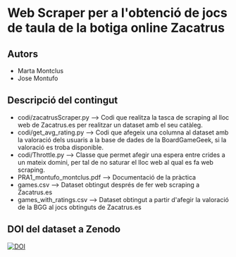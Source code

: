 # Web Scraper per a l'obtenció de jocs de taula de la botiga online Zacatrus


## Autors

- Marta Montclus 
- Jose Montufo

## Descripció del contingut

- codi/zacatrusScraper.py --> Codi que realitza la tasca de scraping al lloc web de Zacatrus.es per realitzar un dataset amb el seu catàleg.
- codi/get_avg_rating.py --> Codi que afegeix una columna al dataset amb la valoració dels usuaris a la base de dades de la BoardGameGeek, si la valoració es troba disponible.
- codi/Throttle.py --> Classe que permet afegir una espera entre crides a un mateix domini, per tal de no saturar el lloc web al qual es fa web scraping.
- PRA1_montufo_montclus.pdf --> Documentació de la pràctica 
- games.csv --> Dataset obtingut després de fer web scraping a Zacatrus.es
- games_with_ratings.csv --> Dataset obtingut a partir d'afegir la valoració de la BGG al jocs obtinguts de Zacatrus.es

## DOI del dataset a Zenodo

[![DOI](https://zenodo.org/badge/DOI/10.5281/zenodo.4679367.svg)](https://doi.org/10.5281/zenodo.4679367)
